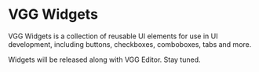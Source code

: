# VGG Widgets

VGG Widgets is a collection of reusable UI elements for use in UI development,
including buttons, checkboxes, comboboxes, tabs and more.

Widgets will be released along with VGG Editor. Stay tuned.
